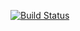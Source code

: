 [![Build Status](https://travis-ci.org/pateketrueke/spectre.png)](https://travis-ci.org/pateketrueke/spectre)
